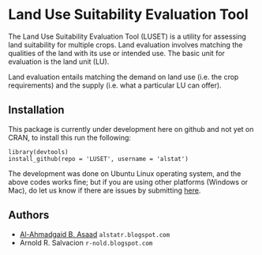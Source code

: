 Land Use Suitability Evaluation Tool
=====

The Land Use Suitability Evaluation Tool (LUSET) is a utility for assessing land suitability for multiple crops. Land evaluation involves matching the qualities of the land with its use or intended use. The basic unit for evaluation is the land unit (LU).

Land evaluation entails matching the demand on land use (i.e. the crop
requirements) and the supply (i.e. what a particular LU can offer).

## Installation
This package is currently under development here on github and not yet on CRAN, to install this run the following:
```{coffee}
library(devtools)
install_github(repo = 'LUSET', username = 'alstat')
```
The development was done on Ubuntu Linux operating system, and the above codes works fine; but if you are using other platforms (Windows or Mac), do let us know if there are issues by submitting [here](https://github.com/alstat/LUSET/issues).
## Authors
* [Al-Ahmadgaid B. Asaad](https://github.com/alstat) `alstatr.blogspot.com`
* Arnold R. Salvacion `r-nold.blogspot.com`